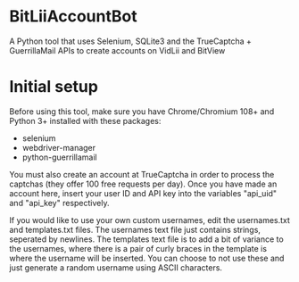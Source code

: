 # BitLiiAccountBot
A Python tool that uses Selenium, SQLite3 and the TrueCaptcha + GuerrillaMail APIs to create accounts on VidLii and BitView

# Initial setup
Before using this tool, make sure you have Chrome/Chromium 108+ and Python 3+ installed with these packages:
- selenium
- webdriver-manager
- python-guerrillamail

You must also create an account at TrueCaptcha in order to process the captchas (they offer 100 free requests per day). Once you have made an account here, insert your user ID and API key into the variables "api_uid" and "api_key" respectively.

If you would like to use your own custom usernames, edit the usernames.txt and templates.txt files. The usernames text file just contains strings, seperated by newlines. The templates text file is to add a bit of variance to the usernames, where there is a pair of curly braces in the template is where the username will be inserted. You can choose to not use these and just generate a random username using ASCII characters.
